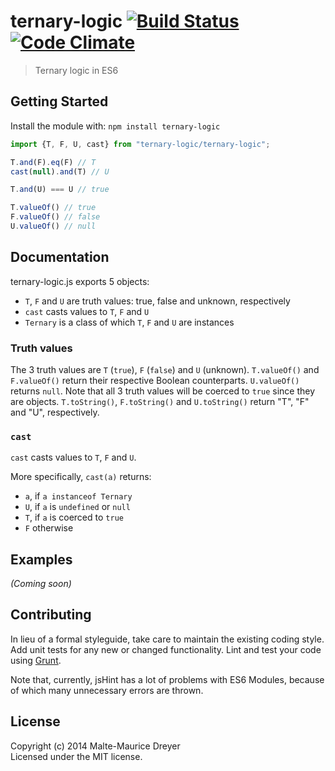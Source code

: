 # ternary-logic [![Build Status](https://secure.travis-ci.org/ileri/ternary-logic.png?branch=master)](http://travis-ci.org/ileri/ternary-logic) [![Code Climate](https://codeclimate.com/github/ileri/ternary-logic/badges/gpa.svg)](https://codeclimate.com/github/ileri/ternary-logic)

> Ternary logic in ES6


## Getting Started

Install the module with: `npm install ternary-logic`

```js
import {T, F, U, cast} from "ternary-logic/ternary-logic";

T.and(F).eq(F) // T
cast(null).and(T) // U

T.and(U) === U // true

T.valueOf() // true
F.valueOf() // false
U.valueOf() // null
```




## Documentation

ternary-logic.js exports 5 objects:
- `T`, `F` and `U` are truth values: true, false and unknown, respectively
- `cast` casts values to `T`, `F` and `U`
- `Ternary` is a class of which `T`, `F` and `U` are instances

### Truth values
The 3 truth values are `T` (`true`), `F` (`false`) and `U` (unknown).
`T.valueOf()` and `F.valueOf()` return their respective Boolean counterparts.
`U.valueOf()` returns `null`.
Note that all 3 truth values will be coerced to `true` since they are objects.
`T.toString()`, `F.toString()` and `U.toString()` return "T", "F" and "U", respectively.

### `cast`
`cast` casts values to `T`, `F` and `U`.

More specifically, `cast(a)` returns:
- `a`, if `a instanceof Ternary`
- `U`, if `a` is `undefined` or `null`
- `T`, if `a` is coerced to `true`
- `F` otherwise


## Examples

_(Coming soon)_


## Contributing

In lieu of a formal styleguide, take care to maintain the existing coding style. Add unit tests for any new or changed functionality. Lint and test your code using [Grunt](http://gruntjs.com).

Note that, currently, jsHint has a lot of problems with ES6 Modules,
because of which many unnecessary errors are thrown.


## License

Copyright (c) 2014 Malte-Maurice Dreyer  
Licensed under the MIT license.
